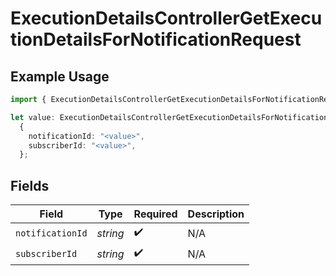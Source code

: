 # ExecutionDetailsControllerGetExecutionDetailsForNotificationRequest

## Example Usage

```typescript
import { ExecutionDetailsControllerGetExecutionDetailsForNotificationRequest } from "@novu/api/models/operations";

let value: ExecutionDetailsControllerGetExecutionDetailsForNotificationRequest =
  {
    notificationId: "<value>",
    subscriberId: "<value>",
  };
```

## Fields

| Field              | Type               | Required           | Description        |
| ------------------ | ------------------ | ------------------ | ------------------ |
| `notificationId`   | *string*           | :heavy_check_mark: | N/A                |
| `subscriberId`     | *string*           | :heavy_check_mark: | N/A                |